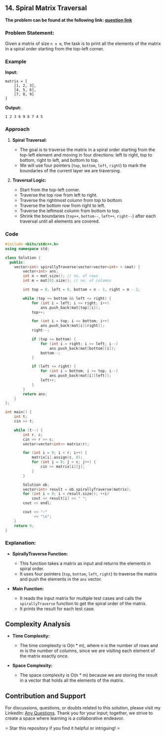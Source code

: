 ## 14. Spiral Matrix Traversal

**The problem can be found at the following link: [question link](https://www.geeksforgeeks.org/problems/spirally-traversing-a-matrix-1587115621/1)**

### Problem Statement:

Given a matrix of size `n x m`, the task is to print all the elements of the matrix in a spiral order starting from the top-left corner.

### Example

**Input:**
```
matrix = [
    [1, 2, 3],
    [4, 5, 6],
    [7, 8, 9]
]
```

**Output:**
```
1 2 3 6 9 8 7 4 5
```

### Approach

1. **Spiral Traversal:**
   - The goal is to traverse the matrix in a spiral order starting from the top-left element and moving in four directions: left to right, top to bottom, right to left, and bottom to top. 
   - We will use four pointers (`top`, `bottom`, `left`, `right`) to mark the boundaries of the current layer we are traversing.

2. **Traversal Logic:**
   - Start from the top-left corner.
   - Traverse the top row from left to right.
   - Traverse the rightmost column from top to bottom.
   - Traverse the bottom row from right to left.
   - Traverse the leftmost column from bottom to top.
   - Shrink the boundaries (`top++`, `bottom--`, `left++`, `right--`) after each traversal until all elements are covered.

### Code

```cpp
#include <bits/stdc++.h>
using namespace std;

class Solution {
  public:
    vector<int> spirallyTraverse(vector<vector<int> > &mat) {
        vector<int> ans;
        int n = mat.size(); // no. of rows
        int m = mat[0].size(); // no. of columns

        int top = 0, left = 0, bottom = n - 1, right = m - 1;

        while (top <= bottom && left <= right) {
            for (int i = left; i <= right; i++) 
                ans.push_back(mat[top][i]);
            top++;

            for (int i = top; i <= bottom; i++) 
                ans.push_back(mat[i][right]);
            right--;

            if (top <= bottom) {
                for (int i = right; i >= left; i--) 
                    ans.push_back(mat[bottom][i]);
                bottom--;
            }

            if (left <= right) {
                for (int i = bottom; i >= top; i--) 
                    ans.push_back(mat[i][left]);
                left++;
            }
        }
        return ans;
    }
};

int main() {
    int t;
    cin >> t;

    while (t--) {
        int r, c;
        cin >> r >> c;
        vector<vector<int>> matrix(r);

        for (int i = 0; i < r; i++) {
            matrix[i].assign(c, 0);
            for (int j = 0; j < c; j++) {
                cin >> matrix[i][j];
            }
        }

        Solution ob;
        vector<int> result = ob.spirallyTraverse(matrix);
        for (int i = 0; i < result.size(); ++i)
            cout << result[i] << " ";
        cout << endl;

        cout << "~"
             << "\n";
    }
    return 0;
}
```

### Explanation:

- **SpirallyTraverse Function:**
  - This function takes a matrix as input and returns the elements in spiral order.
  - It uses four pointers (`top`, `bottom`, `left`, `right`) to traverse the matrix and push the elements in the `ans` vector.

- **Main Function:**
  - It reads the input matrix for multiple test cases and calls the `spirallyTraverse` function to get the spiral order of the matrix.
  - It prints the result for each test case.

## Complexity Analysis

- **Time Complexity:**
  - The time complexity is O(n * m), where n is the number of rows and m is the number of columns, since we are visiting each element of the matrix exactly once.

- **Space Complexity:**
  - The space complexity is O(n * m) because we are storing the result in a vector that holds all the elements of the matrix.

## Contribution and Support
For discussions, questions, or doubts related to this solution, please visit my LinkedIn: [Any Questions](https://www.linkedin.com/in/aniket-yadav-2162ab239/). Thank you for your input; together, we strive to create a space where learning is a collaborative endeavor.

⭐ Star this repository if you find it helpful or intriguing! ⭐
